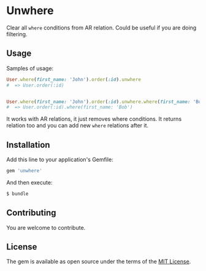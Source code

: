 # Unwhere

Clear all `where` conditions from AR relation. Could be useful if you are doing filtering.

## Usage

Samples of usage:

```ruby
User.where(first_name: 'John').order(:id).unwhere 
#  => User.order(:id)


User.where(first_name: 'John').order(:id).unwhere.where(first_name: 'Bob') 
#  => User.order(:id).where(first_name: 'Bob')
```

It works with AR relations, it just removes where conditions. It returns relation too and you can add new `where` relations after it.

## Installation

Add this line to your application's Gemfile:

```ruby
gem 'unwhere'
```

And then execute:
```bash
$ bundle
```

## Contributing

You are welcome to contribute.

## License
The gem is available as open source under the terms of the [MIT License](https://opensource.org/licenses/MIT).
